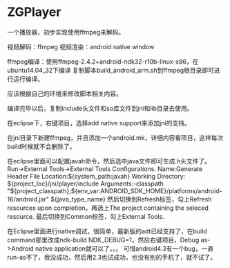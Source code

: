 ZGPlayer
========

一个播放器，初步实现使用ffmpeg来解码。

视频解码：ffmpeg
视频渲染：android native window


ffmpeg编译：使用ffmpeg-2.4.2+android-ndk32-r10b-linux-x86，在ubuntu14.04_32下编译
复制脚本build_android_arm.sh到ffmpeg根目录即可进行运行编译。

应该根据自己的环境来修改脚本相关内容。

编译完毕以后，复制include头文件和so库文件到jni和lib目录去使用。

在eclipse下，右键项目，选择add native support来添加jni的支持。

在jni目录下新建ffmpeg，并且添加一个android.mk，详细内容看项目，这样每次build时候就不会删除了。

在eclipse里面可以配置javah命令，然后选中java文件即可生成.h头文件了。
Run->External Tools->External Tools Configurations.
Name:Generate Header File
Location:${system_path:javah}
Working Directory: ${project_loc}/jni/player/include
Arguments:-classpath "${project_classpath};${env_var:ANDROID_SDK_HOME}/platforms/android-16/android.jar" ${java_type_name}
然后切换到Refresh标签，勾上Refresh resources upon completion。再选上The project containing the seleced resource.
最后切换到Common标签，勾上External Tools.

在Eclipse里面进行native调试，很简单，最新版的adt已经支持了，在build command那里改成ndk-build NDK_DEBUG=1，然后右键项目，Debug as->Android native application就可以了。。。
可惜android4.3有一个bug，一直run-as不了，我没成功，然后用2.3也试成功，也没有别的手机了，就不试了。
